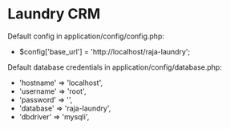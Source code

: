 # Laundry CRM

Default config in application/config/config.php:
- $config['base_url'] = 'http://localhost/raja-laundry';

Default database credentials in application/config/database.php:
- 'hostname' => 'localhost',
- 'username' => 'root',
- 'password' => '',
- 'database' => 'raja-laundry',
- 'dbdriver' => 'mysqli',
